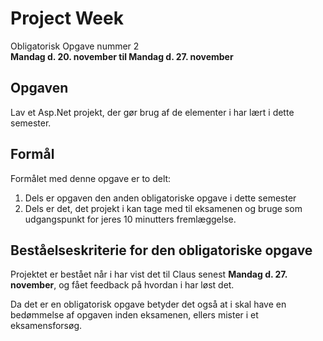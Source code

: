 # Project Week
Obligatorisk Opgave nummer 2    
**Mandag d. 20. november til Mandag d. 27. november**

## Opgaven
Lav et Asp.Net projekt, der gør brug af de elementer i har lært i dette semester.

## Formål
Formålet med denne opgave er to delt:
1. Dels er opgaven den anden obligatoriske opgave i dette semester
2. Dels er det, det projekt i kan tage med til eksamenen og bruge som udgangspunkt for jeres 10 minutters fremlæggelse. 

## Beståelseskriterie for den obligatoriske opgave
Projektet er bestået når i har vist det til Claus senest **Mandag d. 27. november**, og fået feedback på hvordan i har løst det.

Da det er en obligatorisk opgave betyder det også at i skal have en bedømmelse af opgaven inden eksamenen, ellers mister i et eksamensforsøg.
